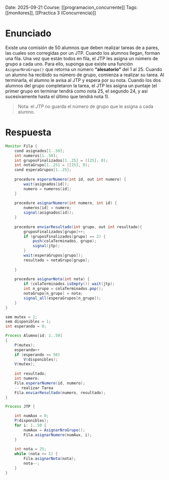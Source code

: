 Date: 2025-09-21
Course: [[programacion_concurrente]]
Tags: [[monitores]], [[Practica 3 (Concurrencia)]]

# Enunciado
Existe una comisión de 50 alumnos que deben realizar tareas de a pares, las cuales son corregidas por un JTP. Cuando los alumnos llegan, forman una fila. Una vez que están todos en fila, el JTP les asigna un número de grupo a cada uno. Para ello, suponga que existe una función `AsignarNroGrupo()` que retorna un número **“alesatorio”** del 1 al 25. Cuando un alumno ha recibido su número de grupo, comienza a realizar su tarea. Al terminarla, el alumno le avisa al JTP y espera por su nota. Cuando los dos alumnos del grupo completaron la tarea, el JTP les asigna un puntaje (el primer grupo en terminar tendrá como nota 25, el segundo 24, y así sucesivamente hasta el último que tendrá nota 1).

> Nota: el *JTP* no guarda el número de grupo que le asigna a cada alumno.
# Respuesta

```java
Monitor Fila {
    cond asignados[1..50];
    int numeros[1..50];
    int gruposFinalizados[1..25] = ([25], 0);
    int notaGrupo[1..25] = ([25], 0);
    cond esperaGrupos[1..25];
    
    procedure esperarNumero(int id, out int numero) {
        wait(asignados[id]);
        numero = numeros[id];
    }
    
    procedure asignarNumero(int numero, int id) {
        numeros[id] = numero;
        signal(asignados[id]);
    }
    
    procedure enviarResultado(int grupo, out int resultado){
        gruposFinalizados[grupo]++;
        if (gruposFinalizados[grupo] == 2) {
            push(colaTerminados, grupo);
            signal(jtp);
        } 
        wait(esperaGrupos[grupo]);
        resultado = notaGrupo[grupo];
        
    }
    
    procedure asignarNota(int nota) {
        if (colaTerminados.isEmpty()) wait(jtp);
        int n_grupo = colaTerminados.pop();
        notaGrupo[n_grupo] = nota;
        signal_all(esperaGrupos[n_grupo]);
    }
}

sem mutex = 1;
sem disponibles = 1;
int esperando = 0;

Process Alumno[id: 1..50]
{
    P(mutex);
    esperando++
    if (esperando == 50) 
        V(disponibles);
    V(mutex);
    
    int resultado;
    int numero;
    Fila.esperarNumero(id, numero);
    -- realizar Tarea
    Fila.enviarResultado(numero, resultado);
}

Process JTP {

    int numAux = 0;
    P(disponibles);
    for i: 1..50 {
        numAux = AsignarNroGrupo();
        Fila.asignarNumero(numAux, i);
    }
    
    int nota = 25;
    while (nota >= 1) {
        Fila.asignarNota(nota);
        nota--;
    }
}
```
